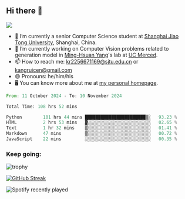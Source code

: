 ## Hi there 👋

![](https://komarev.com/ghpvc/?username=Kr-Panghu)
- 🌱 I’m currently a senior Computer Science student at [Shanghai Jiao Tong University](https://www.sjtu.edu.cn), Shanghai, China.
- 🔭 I’m currently working on Computer Vision problems related to generation model in [Ming-Hsuan Yang](https://faculty.ucmerced.edu/mhyang/)'s lab at [UC Merced](https://www.ucmerced.edu/).
- 📫 How to reach me: kr2256671169@sjtu.edu.cn or kangruicen@gmail.com
- 😄 Pronouns: he/him/his
- 🖥️ You can know more about me at [my personal homepage](https://kr-panghu.github.io).

<!--START_SECTION:waka-->

```rust
From: 11 October 2024 - To: 10 November 2024

Total Time: 108 hrs 52 mins

Python        101 hrs 44 mins ███████████████████████▒░   93.23 %
HTML          2 hrs 53 mins   ▓░░░░░░░░░░░░░░░░░░░░░░░░   02.65 %
Text          1 hr 32 mins    ▒░░░░░░░░░░░░░░░░░░░░░░░░   01.41 %
Markdown      47 mins         ▒░░░░░░░░░░░░░░░░░░░░░░░░   00.72 %
JavaScript    22 mins         ░░░░░░░░░░░░░░░░░░░░░░░░░   00.35 %
```

<!--END_SECTION:waka-->

<h3 align="left">Keep going:</h3>

![trophy](https://github-profile-trophy.vercel.app/?username=Kr-Panghu&theme=onedark&title=MultiLanguage,Stars,Followers,Repositories,Commits,Experience)

[![GitHub Streak](https://github-readme-streak-stats.herokuapp.com/?user=Kr-Panghu)](https://git.io/streak-stats)

![Spotify recently played](https://spotify-recently-played-readme.vercel.app/api?user=313cmgdfngjjlfotpedtywb7cpca)
